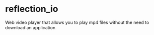 # reflection_io
Web video player that allows you to play mp4 files without the need to download an application.
